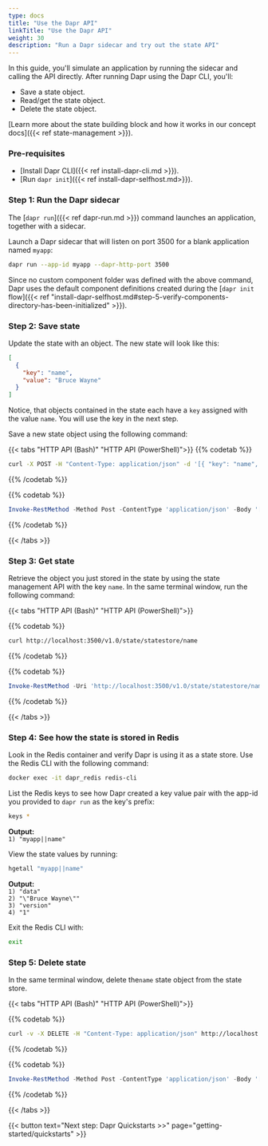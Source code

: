 ```yaml
---
type: docs
title: "Use the Dapr API"
linkTitle: "Use the Dapr API"
weight: 30
description: "Run a Dapr sidecar and try out the state API"
---
```


In this guide, you'll simulate an application by running the sidecar and calling the API directly. After running Dapr using the Dapr CLI, you'll:

- Save a state object.
- Read/get the state object.
- Delete the state object.

[Learn more about the state building block and how it works in our concept docs]({{< ref state-management >}}).

### Pre-requisites

- [Install  Dapr CLI]({{< ref install-dapr-cli.md >}}).
- [Run `dapr init`]({{< ref install-dapr-selfhost.md>}}).

### Step 1: Run the Dapr sidecar

The [`dapr run`]({{< ref dapr-run.md >}}) command launches an application, together with a sidecar.

Launch a Dapr sidecar that will listen on port 3500 for a blank application named `myapp`:

```bash
dapr run --app-id myapp --dapr-http-port 3500
```

Since no custom component folder was defined with the above command, Dapr uses the default component definitions created during the [`dapr init` flow]({{< ref "install-dapr-selfhost.md#step-5-verify-components-directory-has-been-initialized" >}}).

### Step 2: Save state

Update the state with an object. The new state will look like this:

```json
[
  {
    "key": "name",
    "value": "Bruce Wayne"
  }
]
```

Notice, that objects contained in the state each have a `key` assigned with the value `name`. You will use the key in the next step.

Save a new state object using the following command:

{{< tabs "HTTP API (Bash)" "HTTP API (PowerShell)">}}
{{% codetab %}}

```bash
curl -X POST -H "Content-Type: application/json" -d '[{ "key": "name", "value": "Bruce Wayne"}]' http://localhost:3500/v1.0/state/statestore
```

{{% /codetab %}}

{{% codetab %}}

```powershell
Invoke-RestMethod -Method Post -ContentType 'application/json' -Body '[{ "key": "name", "value": "Bruce Wayne"}]' -Uri 'http://localhost:3500/v1.0/state/statestore'
```

{{% /codetab %}}

{{< /tabs >}}

### Step 3: Get state

Retrieve the object you just stored in the state by using the state management API with the key `name`. In the same terminal window, run the following command:

{{< tabs "HTTP API (Bash)" "HTTP API (PowerShell)">}}

{{% codetab %}}

```bash
curl http://localhost:3500/v1.0/state/statestore/name 
```

{{% /codetab %}}

{{% codetab %}}

```powershell
Invoke-RestMethod -Uri 'http://localhost:3500/v1.0/state/statestore/name'
```

{{% /codetab %}}

{{< /tabs >}}

### Step 4: See how the state is stored in Redis

Look in the Redis container and verify Dapr is using it as a state store. Use the Redis CLI with the following command:

```bash
docker exec -it dapr_redis redis-cli
```

List the Redis keys to see how Dapr created a key value pair with the app-id you provided to `dapr run` as the key's prefix:

```bash
keys *
```

**Output:**  
`1) "myapp||name"`

View the state values by running:

```bash
hgetall "myapp||name"
```

**Output:**  
`1) "data"`  
`2) "\"Bruce Wayne\""`  
`3) "version"`  
`4) "1"`  

Exit the Redis CLI with:

```bash
exit
```

### Step 5: Delete state

In the same terminal window, delete the`name` state object from the state store.

{{< tabs "HTTP API (Bash)" "HTTP API (PowerShell)">}}

{{% codetab %}}

```bash
curl -v -X DELETE -H "Content-Type: application/json" http://localhost:3500/v1.0/state/statestore/name
```

{{% /codetab %}}

{{% codetab %}}

```powershell
Invoke-RestMethod -Method Post -ContentType 'application/json' -Body '[{ "key": "name", "value": "Bruce Wayne"}]' -Uri 'http://localhost:3500/v1.0/state/statestore'
```

{{% /codetab %}}

{{< /tabs >}}

{{< button text="Next step: Dapr Quickstarts >>" page="getting-started/quickstarts" >}}